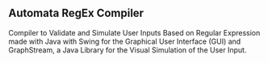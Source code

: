 ## Automata RegEx Compiler
Compiler to Validate and Simulate User Inputs Based on Regular Expression made with Java with Swing for the Graphical User Interface (GUI) and GraphStream, a Java Library for the Visual Simulation of the User Input.
